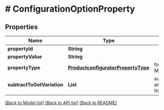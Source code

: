 # # ConfigurationOptionProperty


## Properties 


Name | Type | Description | Notes
------------ | ------------- | ------------- | -------------
**propertyId**| **String** |   | [optional]
**propertyValue**| **String** |   | [optional]
**propertyType**| [**ProductconfiguratorPropertyType**](ProductconfiguratorPropertyType.md) |  for more information please, see Model/ProductconfiguratorPropertyType.php  | [optional] [default to ProductconfiguratorPropertyType.UNKNOWN]
**subtractToGetVariation**| **List<String>** | subtract_to_get_variation is a list of values and is used to calculate the variation from the property value.  | [optional] [default to new ArrayList<>()]


[[Back to Model list]](../../README.md#models) [[Back to API list]](../../README.md#endpoints) [[Back to README]](../../README.md)

